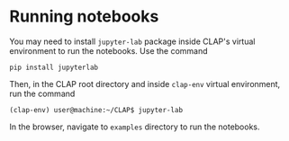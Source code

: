 # Running notebooks

You may need to install `jupyter-lab` package inside CLAP's virtual environment to
run the notebooks. Use the command

`pip install jupyterlab`

Then, in the CLAP root directory and inside `clap-env` virtual environment, run 
the command 

`(clap-env) user@machine:~/CLAP$ jupyter-lab`

In the browser, navigate to `examples` directory to run the notebooks.

